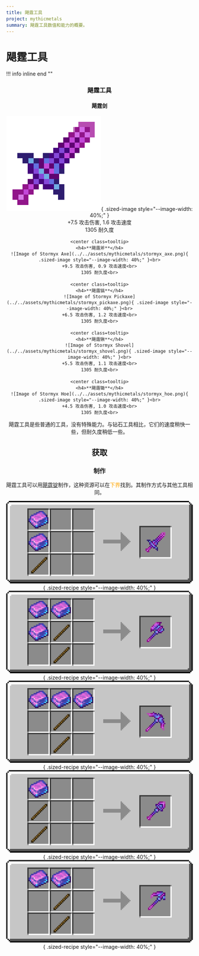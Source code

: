 ```yaml
---
title: 飓霆工具
project: mythicmetals
summary: 飓霆工具数值和能力的概要。
---
```


# 飓霆工具

!!! info inline end ""
    <center class=tooltip>
    <h3>**飓霆工具**</h3>
    <h4>**飓霆剑**</h4>
    ![Image of Stormyx Sword](../../assets/mythicmetals/stormyx_sword.png){ .sized-image style="--image-width: 40%;" }<br>
    +7.5 攻击伤害, 1.6 攻击速度<br>
    1305 耐久度<br>

    <center class=tooltip>
    <h4>**飓霆斧**</h4>
    ![Image of Stormyx Axe](../../assets/mythicmetals/stormyx_axe.png){ .sized-image style="--image-width: 40%;" }<br>
    +9.5 攻击伤害, 0.9 攻击速度<br>
    1305 耐久度<br>

    <center class=tooltip>
    <h4>**飓霆镐**</h4>
    ![Image of Stormyx Pickaxe](../../assets/mythicmetals/stormyx_pickaxe.png){ .sized-image style="--image-width: 40%;" }<br>
    +6.5 攻击伤害, 1.2 攻击速度<br>
    1305 耐久度<br>

    <center class=tooltip>
    <h4>**飓霆锹**</h4>
    ![Image of Stormyx Shovel](../../assets/mythicmetals/stormyx_shovel.png){ .sized-image style="--image-width: 40%;" }<br>
    +5.5 攻击伤害, 1.1 攻击速度<br>
    1305 耐久度<br>

    <center class=tooltip>
    <h4>**飓霆锄**</h4>
    ![Image of Stormyx Hoe](../../assets/mythicmetals/stormyx_hoe.png){ .sized-image style="--image-width: 40%;" }<br>
    +4.5 攻击伤害, 1.0 攻击速度<br>
    1305 耐久度<br>

飓霆工具是些普通的工具，没有特殊能力。与钻石工具相比，它们的速度稍快一些，但耐久度稍低一些。

## 获取

### 制作

飓霆工具可以用[飓霆锭](https://youtu.be/nEmXCTZN154)制作，这种资源可以在<span style="color:orange">下界</span>找到。其制作方式与其他工具相同。

![Image of the recipe for Stormyx Sword](../../assets/mythicmetals/recipes/tools/stormyx_sword.png){ .sized-recipe style="--image-width: 40%;" }<br>
![Image of the recipe for Stormyx Axe](../../assets/mythicmetals/recipes/tools/stormyx_axe.png){ .sized-recipe style="--image-width: 40%;" }<br>
![Image of the recipe for Stormyx Pickaxe](../../assets/mythicmetals/recipes/tools/stormyx_pickaxe.png){ .sized-recipe style="--image-width: 40%;" }<br>
![Image of the recipe for Stormyx Shovel](../../assets/mythicmetals/recipes/tools/stormyx_shovel.png){ .sized-recipe style="--image-width: 40%;" }<br>
![Image of the recipe for Stormyx Hoe](../../assets/mythicmetals/recipes/tools/stormyx_hoe.png){ .sized-recipe style="--image-width: 40%;" }<br>
